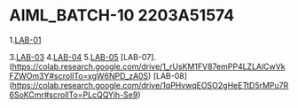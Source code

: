 # AIML_BATCH-10 2203A51574
1.[LAB-01](https://github.com/Varshithasri/AIML_BATCH-10/edit/main/README.md)

3.[LAB-03](https://github.com/Varshithasri/AIML_BATCH-10/edit/main/README.md)
4.[LAB-04](https://github.com/Varshithasri/AIML_BATCH-10/edit/main/README.md)
5.[LAB-05](https://github.com/Varshithasri/AIML_BATCH-10/edit/main/README.md)
[LAB-07].(https://colab.research.google.com/drive/1_rUsKM1FV87emPP4LZLAlCwVkFZWOm3Y#scrollTo=xgW6NPD_zA0S)
[LAB-08] (https://colab.research.google.com/drive/1qPHvwqEOSO2gHeETtD5rMPu7R6SoKCmr#scrollTo=PLcQQYih-Se9)
